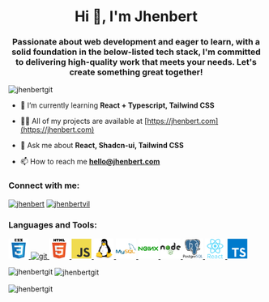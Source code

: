 <h1 align="center">Hi 👋, I'm Jhenbert</h1>
<h3 align="center">Passionate about web development and eager to learn,  with a solid foundation in the below-listed tech stack, I'm committed to delivering high-quality work that meets your needs. Let's create something great together!</h3>

<p align="left"> <img src="https://komarev.com/ghpvc/?username=jhenbertgit&label=Profile%20views&color=0e75b6&style=flat" alt="jhenbertgit" /> </p>

- 🌱 I’m currently learning **React + Typescript, Tailwind CSS**

- 👨‍💻 All of my projects are available at [https://jhenbert.com](https://jhenbert.com)

- 💬 Ask me about **React, Shadcn-ui, Tailwind CSS**

- 📫 How to reach me **hello@jhenbert.com**

<h3 align="left">Connect with me:</h3>
<p align="left">
<a href="https://linkedin.com/in/jhenbert" target="blank"><img align="center" src="https://raw.githubusercontent.com/rahuldkjain/github-profile-readme-generator/master/src/images/icons/Social/linked-in-alt.svg" alt="jhenbert" height="30" width="40" /></a>
<a href="https://fb.com/jhenbertvil" target="blank"><img align="center" src="https://raw.githubusercontent.com/rahuldkjain/github-profile-readme-generator/master/src/images/icons/Social/facebook.svg" alt="jhenbertvil" height="30" width="40" /></a>
</p>

<h3 align="left">Languages and Tools:</h3>
<p align="left">
  <a href="https://www.w3schools.com/css/" target="_blank" rel="noreferrer"> <img src="https://raw.githubusercontent.com/devicons/devicon/master/icons/css3/css3-original-wordmark.svg" alt="css3" width="40" height="40"/> </a>
  <a href="https://git-scm.com/" target="_blank" rel="noreferrer"> <img src="https://www.vectorlogo.zone/logos/git-scm/git-scm-icon.svg" alt="git" width="40" height="40"/> </a>
  <a href="https://www.w3.org/html/" target="_blank" rel="noreferrer"> <img src="https://raw.githubusercontent.com/devicons/devicon/master/icons/html5/html5-original-wordmark.svg" alt="html5" width="40" height="40"/> </a>
  <a href="https://developer.mozilla.org/en-US/docs/Web/JavaScript" target="_blank" rel="noreferrer"> <img src="https://raw.githubusercontent.com/devicons/devicon/master/icons/javascript/javascript-original.svg" alt="javascript" width="40" height="40"/> </a>
  <a href="https://www.linux.org/" target="_blank" rel="noreferrer"> <img src="https://raw.githubusercontent.com/devicons/devicon/master/icons/linux/linux-original.svg" alt="linux" width="40" height="40"/> </a>
  <a href="https://www.mysql.com/" target="_blank" rel="noreferrer"> <img src="https://raw.githubusercontent.com/devicons/devicon/master/icons/mysql/mysql-original-wordmark.svg" alt="mysql" width="40" height="40"/> </a>
  <a href="https://www.nginx.com" target="_blank" rel="noreferrer"> <img src="https://raw.githubusercontent.com/devicons/devicon/master/icons/nginx/nginx-original.svg" alt="nginx" width="40" height="40"/> </a>
  <a href="https://nodejs.org" target="_blank" rel="noreferrer"> <img src="https://raw.githubusercontent.com/devicons/devicon/master/icons/nodejs/nodejs-original-wordmark.svg" alt="nodejs" width="40" height="40"/> </a>
  <a href="https://www.postgresql.org" target="_blank" rel="noreferrer"> <img src="https://raw.githubusercontent.com/devicons/devicon/master/icons/postgresql/postgresql-original-wordmark.svg" alt="postgresql" width="40" height="40"/> </a>
  <a href="https://reactjs.org/" target="_blank" rel="noreferrer"> <img src="https://raw.githubusercontent.com/devicons/devicon/master/icons/react/react-original-wordmark.svg" alt="react" width="40" height="40"/> </a>
  <a href="https://www.typescriptlang.org/" target="_blank" rel="noreferrer"> <img src="https://raw.githubusercontent.com/devicons/devicon/master/icons/typescript/typescript-original.svg" alt="typescript" width="40" height="40"/> </a> </p>

<p><img align="left" src="https://github-readme-stats.vercel.app/api/top-langs?username=jhenbertgit&show_icons=true&locale=en&layout=compact" alt="jhenbertgit" /></p>

<p>&nbsp;<img align="center" src="https://github-readme-stats.vercel.app/api?username=jhenbertgit&show_icons=true&locale=en" alt="jhenbertgit" /></p>

<p><img align="center" src="https://github-readme-streak-stats.herokuapp.com/?user=jhenbertgit&" alt="jhenbertgit" /></p>
